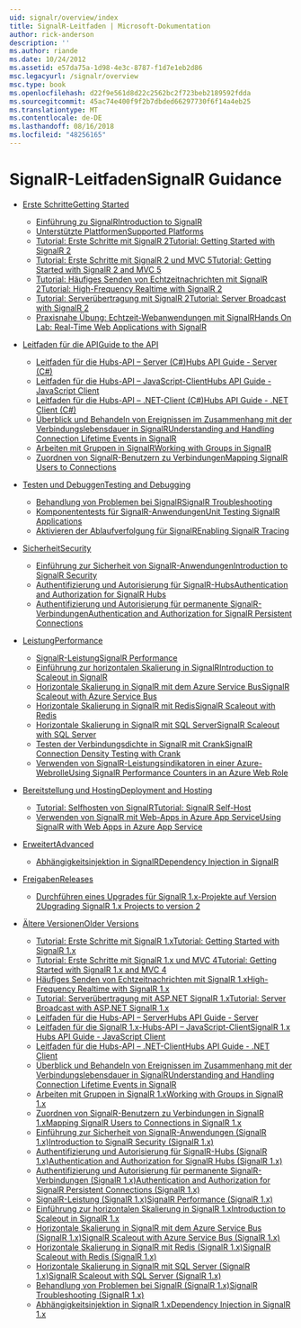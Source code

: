```yaml
---
uid: signalr/overview/index
title: SignalR-Leitfaden | Microsoft-Dokumentation
author: rick-anderson
description: ''
ms.author: riande
ms.date: 10/24/2012
ms.assetid: e57da75a-1d98-4e3c-8787-f1d7e1eb2d86
msc.legacyurl: /signalr/overview
msc.type: book
ms.openlocfilehash: d22f9e561d8d22c2562bc2f723beb2189592fdda
ms.sourcegitcommit: 45ac74e400f9f2b7dbded66297730f6f14a4eb25
ms.translationtype: MT
ms.contentlocale: de-DE
ms.lasthandoff: 08/16/2018
ms.locfileid: "48256165"
---
```

<a name="signalr-guidance"></a><span data-ttu-id="b245e-102">SignalR-Leitfaden</span><span class="sxs-lookup"><span data-stu-id="b245e-102">SignalR Guidance</span></span>
====================
- [<span data-ttu-id="b245e-103">Erste Schritte</span><span class="sxs-lookup"><span data-stu-id="b245e-103">Getting Started</span></span>](getting-started/index.md)

    - [<span data-ttu-id="b245e-104">Einführung zu SignalR</span><span class="sxs-lookup"><span data-stu-id="b245e-104">Introduction to SignalR</span></span>](getting-started/introduction-to-signalr.md)
    - [<span data-ttu-id="b245e-105">Unterstützte Plattformen</span><span class="sxs-lookup"><span data-stu-id="b245e-105">Supported Platforms</span></span>](getting-started/supported-platforms.md)
    - [<span data-ttu-id="b245e-106">Tutorial: Erste Schritte mit SignalR 2</span><span class="sxs-lookup"><span data-stu-id="b245e-106">Tutorial: Getting Started with SignalR 2</span></span>](getting-started/tutorial-getting-started-with-signalr.md)
    - [<span data-ttu-id="b245e-107">Tutorial: Erste Schritte mit SignalR 2 und MVC 5</span><span class="sxs-lookup"><span data-stu-id="b245e-107">Tutorial: Getting Started with SignalR 2 and MVC 5</span></span>](getting-started/tutorial-getting-started-with-signalr-and-mvc.md)
    - [<span data-ttu-id="b245e-108">Tutorial: Häufiges Senden von Echtzeitnachrichten mit SignalR 2</span><span class="sxs-lookup"><span data-stu-id="b245e-108">Tutorial: High-Frequency Realtime with SignalR 2</span></span>](getting-started/tutorial-high-frequency-realtime-with-signalr.md)
    - [<span data-ttu-id="b245e-109">Tutorial: Serverübertragung mit SignalR 2</span><span class="sxs-lookup"><span data-stu-id="b245e-109">Tutorial: Server Broadcast with SignalR 2</span></span>](getting-started/tutorial-server-broadcast-with-signalr.md)
    - [<span data-ttu-id="b245e-110">Praxisnahe Übung: Echtzeit-Webanwendungen mit SignalR</span><span class="sxs-lookup"><span data-stu-id="b245e-110">Hands On Lab: Real-Time Web Applications with SignalR</span></span>](getting-started/real-time-web-applications-with-signalr.md)
- [<span data-ttu-id="b245e-111">Leitfaden für die API</span><span class="sxs-lookup"><span data-stu-id="b245e-111">Guide to the API</span></span>](guide-to-the-api/index.md)

    - [<span data-ttu-id="b245e-112">Leitfaden für die Hubs-API – Server (C#)</span><span class="sxs-lookup"><span data-stu-id="b245e-112">Hubs API Guide - Server (C#)</span></span>](guide-to-the-api/hubs-api-guide-server.md)
    - [<span data-ttu-id="b245e-113">Leitfaden für die Hubs-API – JavaScript-Client</span><span class="sxs-lookup"><span data-stu-id="b245e-113">Hubs API Guide - JavaScript Client</span></span>](guide-to-the-api/hubs-api-guide-javascript-client.md)
    - [<span data-ttu-id="b245e-114">Leitfaden für die Hubs-API – .NET-Client (C#)</span><span class="sxs-lookup"><span data-stu-id="b245e-114">Hubs API Guide - .NET Client (C#)</span></span>](guide-to-the-api/hubs-api-guide-net-client.md)
    - [<span data-ttu-id="b245e-115">Überblick und Behandeln von Ereignissen im Zusammenhang mit der Verbindungslebensdauer in SignalR</span><span class="sxs-lookup"><span data-stu-id="b245e-115">Understanding and Handling Connection Lifetime Events in SignalR</span></span>](guide-to-the-api/handling-connection-lifetime-events.md)
    - [<span data-ttu-id="b245e-116">Arbeiten mit Gruppen in SignalR</span><span class="sxs-lookup"><span data-stu-id="b245e-116">Working with Groups in SignalR</span></span>](guide-to-the-api/working-with-groups.md)
    - [<span data-ttu-id="b245e-117">Zuordnen von SignalR-Benutzern zu Verbindungen</span><span class="sxs-lookup"><span data-stu-id="b245e-117">Mapping SignalR Users to Connections</span></span>](guide-to-the-api/mapping-users-to-connections.md)
- [<span data-ttu-id="b245e-118">Testen und Debuggen</span><span class="sxs-lookup"><span data-stu-id="b245e-118">Testing and Debugging</span></span>](testing-and-debugging/index.md)

    - [<span data-ttu-id="b245e-119">Behandlung von Problemen bei SignalR</span><span class="sxs-lookup"><span data-stu-id="b245e-119">SignalR Troubleshooting</span></span>](testing-and-debugging/troubleshooting.md)
    - [<span data-ttu-id="b245e-120">Komponententests für SignalR-Anwendungen</span><span class="sxs-lookup"><span data-stu-id="b245e-120">Unit Testing SignalR Applications</span></span>](testing-and-debugging/unit-testing-signalr-applications.md)
    - [<span data-ttu-id="b245e-121">Aktivieren der Ablaufverfolgung für SignalR</span><span class="sxs-lookup"><span data-stu-id="b245e-121">Enabling SignalR Tracing</span></span>](testing-and-debugging/enabling-signalr-tracing.md)
- [<span data-ttu-id="b245e-122">Sicherheit</span><span class="sxs-lookup"><span data-stu-id="b245e-122">Security</span></span>](security/index.md)

    - [<span data-ttu-id="b245e-123">Einführung zur Sicherheit von SignalR-Anwendungen</span><span class="sxs-lookup"><span data-stu-id="b245e-123">Introduction to SignalR Security</span></span>](security/introduction-to-security.md)
    - [<span data-ttu-id="b245e-124">Authentifizierung und Autorisierung für SignalR-Hubs</span><span class="sxs-lookup"><span data-stu-id="b245e-124">Authentication and Authorization for SignalR Hubs</span></span>](security/hub-authorization.md)
    - [<span data-ttu-id="b245e-125">Authentifizierung und Autorisierung für permanente SignalR-Verbindungen</span><span class="sxs-lookup"><span data-stu-id="b245e-125">Authentication and Authorization for SignalR Persistent Connections</span></span>](security/persistent-connection-authorization.md)
- [<span data-ttu-id="b245e-126">Leistung</span><span class="sxs-lookup"><span data-stu-id="b245e-126">Performance</span></span>](performance/index.md)

    - [<span data-ttu-id="b245e-127">SignalR-Leistung</span><span class="sxs-lookup"><span data-stu-id="b245e-127">SignalR Performance</span></span>](performance/signalr-performance.md)
    - [<span data-ttu-id="b245e-128">Einführung zur horizontalen Skalierung in SignalR</span><span class="sxs-lookup"><span data-stu-id="b245e-128">Introduction to Scaleout in SignalR</span></span>](performance/scaleout-in-signalr.md)
    - [<span data-ttu-id="b245e-129">Horizontale Skalierung in SignalR mit dem Azure Service Bus</span><span class="sxs-lookup"><span data-stu-id="b245e-129">SignalR Scaleout with Azure Service Bus</span></span>](performance/scaleout-with-windows-azure-service-bus.md)
    - [<span data-ttu-id="b245e-130">Horizontale Skalierung in SignalR mit Redis</span><span class="sxs-lookup"><span data-stu-id="b245e-130">SignalR Scaleout with Redis</span></span>](performance/scaleout-with-redis.md)
    - [<span data-ttu-id="b245e-131">Horizontale Skalierung in SignalR mit SQL Server</span><span class="sxs-lookup"><span data-stu-id="b245e-131">SignalR Scaleout with SQL Server</span></span>](performance/scaleout-with-sql-server.md)
    - [<span data-ttu-id="b245e-132">Testen der Verbindungsdichte in SignalR mit Crank</span><span class="sxs-lookup"><span data-stu-id="b245e-132">SignalR Connection Density Testing with Crank</span></span>](performance/signalr-connection-density-testing-with-crank.md)
    - [<span data-ttu-id="b245e-133">Verwenden von SignalR-Leistungsindikatoren in einer Azure-Webrolle</span><span class="sxs-lookup"><span data-stu-id="b245e-133">Using SignalR Performance Counters in an Azure Web Role</span></span>](performance/using-signalr-performance-counters-in-an-azure-web-role.md)
- [<span data-ttu-id="b245e-134">Bereitstellung und Hosting</span><span class="sxs-lookup"><span data-stu-id="b245e-134">Deployment and Hosting</span></span>](deployment/index.md)

    - [<span data-ttu-id="b245e-135">Tutorial: Selfhosten von SignalR</span><span class="sxs-lookup"><span data-stu-id="b245e-135">Tutorial: SignalR Self-Host</span></span>](deployment/tutorial-signalr-self-host.md)
    - [<span data-ttu-id="b245e-136">Verwenden von SignalR mit Web-Apps in Azure App Service</span><span class="sxs-lookup"><span data-stu-id="b245e-136">Using SignalR with Web Apps in Azure App Service</span></span>](deployment/using-signalr-with-azure-web-sites.md)
- [<span data-ttu-id="b245e-137">Erweitert</span><span class="sxs-lookup"><span data-stu-id="b245e-137">Advanced</span></span>](advanced/index.md)

    - [<span data-ttu-id="b245e-138">Abhängigkeitsinjektion in SignalR</span><span class="sxs-lookup"><span data-stu-id="b245e-138">Dependency Injection in SignalR</span></span>](advanced/dependency-injection.md)
- [<span data-ttu-id="b245e-139">Freigaben</span><span class="sxs-lookup"><span data-stu-id="b245e-139">Releases</span></span>](releases/index.md)

    - [<span data-ttu-id="b245e-140">Durchführen eines Upgrades für SignalR 1.x-Projekte auf Version 2</span><span class="sxs-lookup"><span data-stu-id="b245e-140">Upgrading SignalR 1.x Projects to version 2</span></span>](releases/upgrading-signalr-1x-projects-to-20.md)
- [<span data-ttu-id="b245e-141">Ältere Versionen</span><span class="sxs-lookup"><span data-stu-id="b245e-141">Older Versions</span></span>](older-versions/index.md)

    - [<span data-ttu-id="b245e-142">Tutorial: Erste Schritte mit SignalR 1.x</span><span class="sxs-lookup"><span data-stu-id="b245e-142">Tutorial: Getting Started with SignalR 1.x</span></span>](older-versions/tutorial-getting-started-with-signalr.md)
    - [<span data-ttu-id="b245e-143">Tutorial: Erste Schritte mit SignalR 1.x und MVC 4</span><span class="sxs-lookup"><span data-stu-id="b245e-143">Tutorial: Getting Started with SignalR 1.x and MVC 4</span></span>](older-versions/tutorial-getting-started-with-signalr-and-mvc-4.md)
    - [<span data-ttu-id="b245e-144">Häufiges Senden von Echtzeitnachrichten mit SignalR 1.x</span><span class="sxs-lookup"><span data-stu-id="b245e-144">High-Frequency Realtime with SignalR 1.x</span></span>](older-versions/tutorial-high-frequency-realtime-with-signalr.md)
    - [<span data-ttu-id="b245e-145">Tutorial: Serverübertragung mit ASP.NET SignalR 1.x</span><span class="sxs-lookup"><span data-stu-id="b245e-145">Tutorial: Server Broadcast with ASP.NET SignalR 1.x</span></span>](older-versions/tutorial-server-broadcast-with-aspnet-signalr.md)
    - [<span data-ttu-id="b245e-146">Leitfaden für die Hubs-API – Server</span><span class="sxs-lookup"><span data-stu-id="b245e-146">Hubs API Guide - Server</span></span>](older-versions/signalr-1x-hubs-api-guide-server.md)
    - [<span data-ttu-id="b245e-147">Leitfaden für die SignalR 1.x-Hubs-API – JavaScript-Client</span><span class="sxs-lookup"><span data-stu-id="b245e-147">SignalR 1.x Hubs API Guide - JavaScript Client</span></span>](older-versions/signalr-1x-hubs-api-guide-javascript-client.md)
    - [<span data-ttu-id="b245e-148">Leitfaden für die Hubs-API – .NET-Client</span><span class="sxs-lookup"><span data-stu-id="b245e-148">Hubs API Guide - .NET Client</span></span>](older-versions/signalr-1x-hubs-api-guide-net-client.md)
    - [<span data-ttu-id="b245e-149">Überblick und Behandeln von Ereignissen im Zusammenhang mit der Verbindungslebensdauer in SignalR</span><span class="sxs-lookup"><span data-stu-id="b245e-149">Understanding and Handling Connection Lifetime Events in SignalR</span></span>](older-versions/handling-connection-lifetime-events.md)
    - [<span data-ttu-id="b245e-150">Arbeiten mit Gruppen in SignalR 1.x</span><span class="sxs-lookup"><span data-stu-id="b245e-150">Working with Groups in SignalR 1.x</span></span>](older-versions/working-with-groups.md)
    - [<span data-ttu-id="b245e-151">Zuordnen von SignalR-Benutzern zu Verbindungen in SignalR 1.x</span><span class="sxs-lookup"><span data-stu-id="b245e-151">Mapping SignalR Users to Connections in SignalR 1.x</span></span>](older-versions/mapping-users-to-connections.md)
    - [<span data-ttu-id="b245e-152">Einführung zur Sicherheit von SignalR-Anwendungen (SignalR 1.x)</span><span class="sxs-lookup"><span data-stu-id="b245e-152">Introduction to SignalR Security (SignalR 1.x)</span></span>](older-versions/introduction-to-security.md)
    - [<span data-ttu-id="b245e-153">Authentifizierung und Autorisierung für SignalR-Hubs (SignalR 1.x)</span><span class="sxs-lookup"><span data-stu-id="b245e-153">Authentication and Authorization for SignalR Hubs (SignalR 1.x)</span></span>](older-versions/hub-authorization.md)
    - [<span data-ttu-id="b245e-154">Authentifizierung und Autorisierung für permanente SignalR-Verbindungen (SignalR 1.x)</span><span class="sxs-lookup"><span data-stu-id="b245e-154">Authentication and Authorization for SignalR Persistent Connections (SignalR 1.x)</span></span>](older-versions/persistent-connection-authorization.md)
    - [<span data-ttu-id="b245e-155">SignalR-Leistung (SignalR 1.x)</span><span class="sxs-lookup"><span data-stu-id="b245e-155">SignalR Performance (SignalR 1.x)</span></span>](older-versions/signalr-performance.md)
    - [<span data-ttu-id="b245e-156">Einführung zur horizontalen Skalierung in SignalR 1.x</span><span class="sxs-lookup"><span data-stu-id="b245e-156">Introduction to Scaleout in SignalR 1.x</span></span>](older-versions/scaleout-in-signalr.md)
    - [<span data-ttu-id="b245e-157">Horizontale Skalierung in SignalR mit dem Azure Service Bus (SignalR 1.x)</span><span class="sxs-lookup"><span data-stu-id="b245e-157">SignalR Scaleout with Azure Service Bus (SignalR 1.x)</span></span>](older-versions/scaleout-with-windows-azure-service-bus.md)
    - [<span data-ttu-id="b245e-158">Horizontale Skalierung in SignalR mit Redis (SignalR 1.x)</span><span class="sxs-lookup"><span data-stu-id="b245e-158">SignalR Scaleout with Redis (SignalR 1.x)</span></span>](older-versions/scaleout-with-redis.md)
    - [<span data-ttu-id="b245e-159">Horizontale Skalierung in SignalR mit SQL Server (SignalR 1.x)</span><span class="sxs-lookup"><span data-stu-id="b245e-159">SignalR Scaleout with SQL Server (SignalR 1.x)</span></span>](older-versions/scaleout-with-sql-server.md)
    - [<span data-ttu-id="b245e-160">Behandlung von Problemen bei SignalR (SignalR 1.x)</span><span class="sxs-lookup"><span data-stu-id="b245e-160">SignalR Troubleshooting (SignalR 1.x)</span></span>](older-versions/troubleshooting.md)
    - [<span data-ttu-id="b245e-161">Abhängigkeitsinjektion in SignalR 1.x</span><span class="sxs-lookup"><span data-stu-id="b245e-161">Dependency Injection in SignalR 1.x</span></span>](older-versions/dependency-injection.md)
